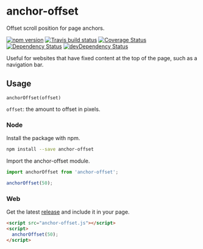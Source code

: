 # anchor-offset
Offset scroll position for page anchors.

 [![npm version](https://badge.fury.io/js/anchor-offset.svg)](https://badge.fury.io/js/anchor-offset)
 [![Travis build status](http://img.shields.io/travis/ericvaladas/anchor-offset.svg)](https://travis-ci.org/ericvaladas/anchor-offset)
[![Coverage Status](https://coveralls.io/repos/github/ericvaladas/anchor-offset/badge.svg?branch=master)](https://coveralls.io/github/ericvaladas/anchor-offset?branch=master)
 [![Dependency Status](https://david-dm.org/ericvaladas/anchor-offset.svg)](https://david-dm.org/ericvaladas/anchor-offset)
 [![devDependency Status](https://david-dm.org/ericvaladas/anchor-offset/dev-status.svg)](https://david-dm.org/ericvaladas/anchor-offset?type=dev)

Useful for websites that have fixed content at the top of the page, such as a navigation bar.
## Usage

`anchorOffset(offset)`

`offset`: the amount to offset in pixels.



### Node
Install the package with npm.
```sh
npm install --save anchor-offset
```
Import the anchor-offset module.
```js
import anchorOffset from 'anchor-offset';

anchorOffset(50);
```

### Web
Get the latest [release](https://github.com/ericvaladas/anchor-offset/releases) and include it in your page.
```html
<script src="anchor-offset.js"></script>
<script>
  anchorOffset(50);
</script>
```
